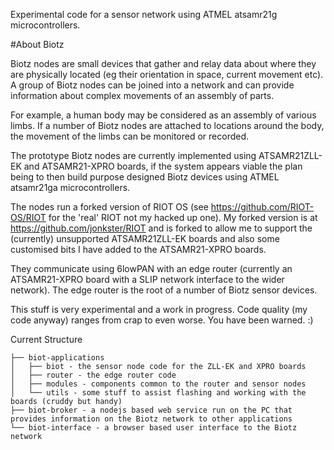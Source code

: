 Experimental code for a sensor network using ATMEL atsamr21g microcontrollers.

#About Biotz

Biotz nodes are small devices that gather and relay data about where they
are physically located (eg their orientation in space, current movement etc).
A group of Biotz nodes can be joined into a network and can provide information
about complex movements of an assembly of parts.

For example, a human body may be
considered as an assembly of various limbs. If a number of Biotz nodes are
attached to locations around the body, the movement of the limbs can be
monitored or recorded.

The prototype Biotz nodes are currently implemented using ATSAMR21ZLL-EK and ATSAMR21-XPRO boards, if the system appears viable the plan being to then build purpose designed Biotz devices using ATMEL atsamr21ga microcontrollers.

The nodes run a forked version of RIOT OS (see https://github.com/RIOT-OS/RIOT for the 'real' RIOT not my hacked up one). 
My forked version is at https://github.com/jonkster/RIOT and is forked to allow me to support the (currently) unsupported ATSAMR21ZLL-EK boards and also some customised bits I have added to the ATSAMR21-XPRO boards.

They communicate using 6lowPAN with an edge router (currently an ATSAMR21-XPRO board with a SLIP network interface to the wider network).  The edge router is the root of a number of Biotz sensor devices.

This stuff is very experimental and a work in progress.  Code quality (my code anyway) ranges from crap to even worse.  You have been warned. :)

Current Structure
```
├── biot-applications
│   ├── biot - the sensor node code for the ZLL-EK and XPRO boards
│   ├── router - the edge router code
│   ├── modules - components common to the router and sensor nodes
│   └── utils - some stuff to assist flashing and working with the boards (cruddy but handy)
├── biot-broker - a nodejs based web service run on the PC that provides information on the Biotz network to other applications
└── biot-interface - a browser based user interface to the Biotz network



